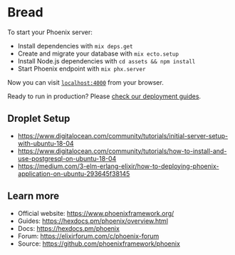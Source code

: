 # Bread

To start your Phoenix server:

  * Install dependencies with `mix deps.get`
  * Create and migrate your database with `mix ecto.setup`
  * Install Node.js dependencies with `cd assets && npm install`
  * Start Phoenix endpoint with `mix phx.server`

Now you can visit [`localhost:4000`](http://localhost:4000) from your browser.

Ready to run in production? Please [check our deployment guides](https://hexdocs.pm/phoenix/deployment.html).

## Droplet Setup
  * https://www.digitalocean.com/community/tutorials/initial-server-setup-with-ubuntu-18-04
  * https://www.digitalocean.com/community/tutorials/how-to-install-and-use-postgresql-on-ubuntu-18-04
  * https://medium.com/3-elm-erlang-elixir/how-to-deploying-phoenix-application-on-ubuntu-293645f38145

## Learn more

  * Official website: https://www.phoenixframework.org/
  * Guides: https://hexdocs.pm/phoenix/overview.html
  * Docs: https://hexdocs.pm/phoenix
  * Forum: https://elixirforum.com/c/phoenix-forum
  * Source: https://github.com/phoenixframework/phoenix

